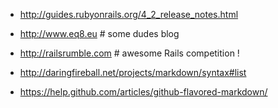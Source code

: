 * http://guides.rubyonrails.org/4_2_release_notes.html

* http://www.eq8.eu # some dudes blog
* http://railsrumble.com # awesome Rails competition ! 

* http://daringfireball.net/projects/markdown/syntax#list
* https://help.github.com/articles/github-flavored-markdown/
